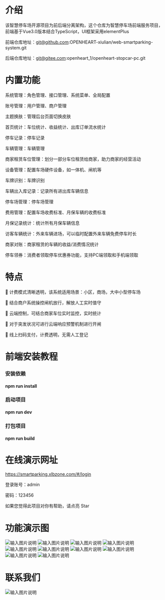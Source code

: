 

# 介绍

该智慧停车场开源项目为前后端分离架构，这个仓库为智慧停车场前端服务项目，前端基于Vue3.0版本结合TypeScript，UI框架采用elementPlus

前端仓库地址：git@github.com:OPENHEART-xiulian/web-smartparking-system.git

后端仓库地址：git@gitee.com:openheart_1/openheart-stopcar-pc.git

# 内置功能

系统管理：角色管理、接口管理、系统菜单、全局配置

账号管理：用户管理、商户管理

主题换肤：管理后台页面切换皮肤

首页统计：车位统计、收益统计、出库订单流水统计

停车记录：停车记录

车辆管理：车辆管理

商家租赁车位管理：划分一部分车位租赁给商家，助力商家的经营活动

设备管理：配置车场硬件设备，如一体机、闸机等

车牌识别：车牌识别

车辆出入库记录：记录所有进出库车辆信息

停车场管理：停车场管理

费用管理：配置车场收费标准、月保车辆的收费标准

月保记录统计：统计所有月保车辆信息

访客车辆统计：外来车辆进场，可以临时配置外来车辆免费停车时长

商家对账：商家租赁的车辆的收益/消费情况统计

停车领券：消费者领取停车优惠券功能，支持PC端领取和手机端领取

# 特点

 :car:  计费模式清晰透明，该系统适用场景：小区，商场，大中小型停车场

 :red_car:  结合商户系统操控闸机放行，解放人工实时值守

 :taxi:  云端控制，可结合商家车位实时监控，实时统计

 :blue_car:  对于突发状况可进行云端响应预警机制进行开闸

 :tractor:  线上扫码支付，计费透明，无需人工登记


# 前端安装教程

### 安装依赖

#### npm run install

### 启动项目

#### npm run dev

### 打包项目

#### npm run build

# 在线演示网址

https://smartparking.xlbzone.com/#/login

登录账号：admin

密码：123456

如果您觉得此项目对你有帮助，请点亮 Star


# 功能演示图

![输入图片说明](functionimg/%E5%9B%BE%E7%89%871.png)
![输入图片说明](functionimg/%E5%9B%BE%E7%89%872.png)
![输入图片说明](functionimg/%E5%9B%BE%E7%89%873.png)
![输入图片说明](functionimg/%E5%9B%BE%E7%89%874.png)
![输入图片说明](functionimg/%E5%9B%BE%E7%89%875.png)
![输入图片说明](functionimg/%E5%9B%BE%E7%89%876.png)
![输入图片说明](functionimg/%E5%9B%BE%E7%89%877.png)
![输入图片说明](functionimg/%E5%9B%BE%E7%89%878.png)
![输入图片说明](functionimg/%E5%9B%BE%E7%89%879.png)
![输入图片说明](functionimg/%E5%9B%BE%E7%89%8710.png)

# 联系我们
![输入图片说明](functionimg/%E4%BC%81%E5%BE%AE%E5%9B%BE%E7%89%87.jpg)
